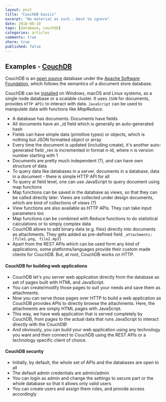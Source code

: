 ```yaml
---
layout: post
title: "CouchDB basics"
excerpt: "No material as such...best to ignore"
date: 2018-08-10
tags: [database, couchdb]
categories: articles
comments: true
share: true
published: false
---
```


## Examples - [CouchDB](http://couchdb.apache.org/)

CouchDB is an [open source](https://github.com/apache/couchdb) database under the [Apache Software Foundation](https://github.com/apache), which follows the semantics of a document store database. 

CouchDB can be [installed](http://couchdb.apache.org/#download) on Windows, macOS and Linux systems, as a single node database or a scalable cluster. It uses `JSON` for documents, provides `HTTP APIs` to interact with data. `JavaScript` can be used to manipulate data with functions like _MapReduce_.

* A database has documents. Documents have fields
* All documents have an _id field which is generally an auto-generated hash
* Fields can have simple data (primitive types) or objects, which is nothing but JSON formatted object or array
* Every time the document is updated (including create), it's another auto-generated field _rev is incremented in format n-id, where n is version number starting with 1
* Documents are pretty much independent (?), and can have own structure of data
* To query data like databases in  a server, documents in a database, data in a document - there is simple HTTP API for all
* To query at field level, one can use JavaScript to query document using map functions
* Map functions can be saved in the database as views, so that they can be called directly later. Views are collected under design documents, which are kind of collections of views (?)
* View functions are also available as HTTP APIs. They can take input parameters too
* Map functions can be combined with Reduce functions to do statistical calculations or to simply complex data
* CouchDB allows to add binary data (e.g. files) directly into documents as attachments. They gets added as pre-defined field `_attachments: [file1.png, file2.mp3]`
* Apart from the REST APIs which can be used form any kind of applications, some platforms/languages provide their custom made clients for CouchDB. But, at root, CouchDB works on HTTP.

#### CouchDB for building web applications

* CouchDB let's you server web application directly from the database as set of pages built with HTML and JavaScript.
* You can create/modify those pages to suit your needs and save them as attachments.
* Now you can serve those pages over HTTP to build a web application as CouchDB provides APIs to directly browse the attachments. Here, the attachments are simply HTML pages with JavaScript.
* This way, we have web application that is served completely by CouchDB, from pages to the actual data that runs JavaScript to interact directly with the CouchDB!
* And obviously, you can build your web application using any technology you want and then connect to CouchDB using the REST APIs or a technology specific client of choice.

#### CouchDB security

* Initially, by default, the whole set of APIs and the databases are open to all
* The default admin credentials are admin/admin
* You can login as admin and change the settings to secure part or the whole database so that it allows only valid users
* You can create users and assign them roles, and provide access accordingly